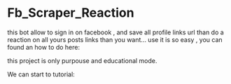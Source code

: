 # Fb_Scraper_Reaction

this bot allow to sign in on facebook , and save all profile links url than do a reaction on all yours posts links than you want... 
use it is so easy , you can found an how to do here:

this project is only purpouse and educational mode.

We can start to tutorial:
